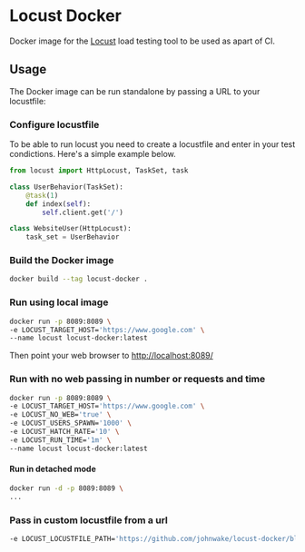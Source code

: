 # Locust Docker
Docker image for the [Locust](http://locust.io/) load testing tool to be used as apart of CI.

## Usage
The Docker image can be run standalone by passing a URL to your locustfile:

### Configure locustfile
To be able to run locust you need to create a locustfile and enter in your test condictions. Here's a simple example below.

```py
from locust import HttpLocust, TaskSet, task

class UserBehavior(TaskSet):
    @task(1)
    def index(self):
        self.client.get('/')

class WebsiteUser(HttpLocust):
    task_set = UserBehavior

```

### Build the Docker image
```bash
docker build --tag locust-docker .
```

### Run using local image
```bash
docker run -p 8089:8089 \      
-e LOCUST_TARGET_HOST='https://www.google.com' \
--name locust locust-docker:latest
```
Then point your web browser to [http://localhost:8089/](http://localhost:8089/)

### Run with no web passing in number or requests and time
```bash
docker run -p 8089:8089 \
-e LOCUST_TARGET_HOST='https://www.google.com' \
-e LOCUST_NO_WEB='true' \
-e LOCUST_USERS_SPAWN='1000' \
-e LOCUST_HATCH_RATE='10' \
-e LOCUST_RUN_TIME='1m' \
--name locust locust-docker:latest
```

#### Run in detached mode
```bash
docker run -d -p 8089:8089 \
...
```

### Pass in custom locustfile from a url
```bash
-e LOCUST_LOCUSTFILE_PATH='https://github.com/johnwake/locust-docker/blob/master/locust-tasks/locustfile.py'
```
